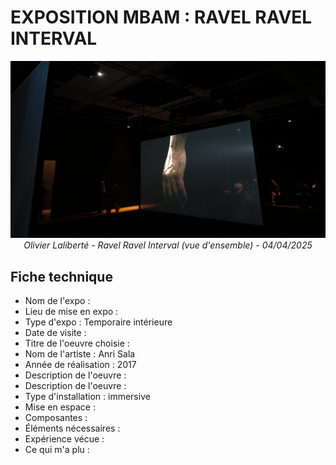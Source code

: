 # EXPOSITION MBAM : RAVEL RAVEL INTERVAL

<p align="center">
  <img src="./images/installation_vue_ensemble_suite.jpg" width="600px"><br>
  <i>Olivier Laliberté - Ravel Ravel Interval (vue d'ensemble) - 04/04/2025</i>
</p>

## Fiche technique

- Nom de l'expo :
- Lieu de mise en expo :
- Type d'expo : Temporaire intérieure
- Date de visite :
- Titre de l'oeuvre choisie :
- Nom de l'artiste : Anri Sala
- Année de réalisation : 2017
- Description de l'oeuvre :
- Description de l'oeuvre :
- Type d'installation : immersive
- Mise en espace :
- Composantes :
- Éléments nécessaires :
- Expérience vécue :
- Ce qui m'a plu :
